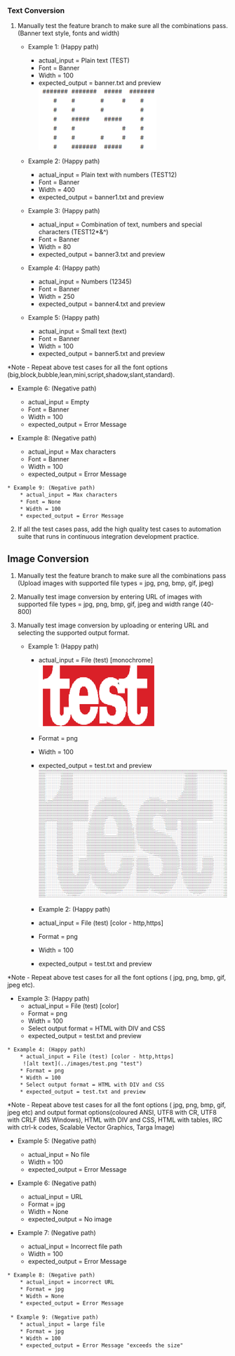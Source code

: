 ### Text Conversion
1. Manually test the feature branch to make sure all the combinations pass. (Banner text style, fonts and width)
    * Example 1: (Happy path)
        * actual_input = Plain text (TEST)
        * Font = Banner
        * Width = 100
        * expected_output = banner.txt and preview 
        ![alt text](../images/TEST.png "TEST")
        
    * Example 2: (Happy path)
        * actual_input = Plain text with numbers (TEST12)
        * Font = Banner
        * Width = 400
        * expected_output = banner1.txt and preview 
        
     * Example 3: (Happy path)
        * actual_input = Combination of text, numbers and special characters  (TEST12*&^)
        * Font = Banner
        * Width = 80
        * expected_output = banner3.txt and preview 
    
    * Example 4: (Happy path)
        * actual_input = Numbers  (12345)
        * Font = Banner
        * Width = 250
        * expected_output = banner4.txt and preview 
        
     * Example 5: (Happy path)
        * actual_input = Small text  (text)
        * Font = Banner
        * Width = 100
        * expected_output = banner5.txt and preview 
        
*Note - Repeat above test cases for all the font options (big,block,bubble,lean,mini,script,shadow,slant,standard).
  
   * Example 6: (Negative path)
        * actual_input = Empty
        * Font = Banner
        * Width = 100
        * expected_output = Error Message
        
   * Example 8: (Negative path)
        * actual_input = Max characters
        * Font = Banner
        * Width = 100
        * expected_output = Error Message
        
    * Example 9: (Negative path)
        * actual_input = Max characters
        * Font = None
        * Width = 100
        * expected_output = Error Message
2. If all the test cases pass, add the high quality test cases to automation suite that runs in continuous integration development            practice.

## Image Conversion
1. Manually test the feature branch to make sure all the combinations pass (Upload images with supported file types = jpg, png, bmp,        gif, jpeg)
2. Manually test image conversion by entering URL of images with supported file types = jpg, png, bmp, gif, jpeg and width range (40-      800)
3. Manually test image conversion by uploading or entering URL and selecting the supported output format.
  
   * Example 1: (Happy path)
        * actual_input = File (test) [monochrome]
         ![alt text](../images/test.png "test")
        * Format = png
        * Width = 100
        * expected_output = test.txt and preview 
        ![alt text](../images/test_output.png "test")
        
        * Example 2: (Happy path)
        * actual_input = File (test) [color - http,https]
        * Format = png
        * Width = 100
        * expected_output = test.txt and preview 
        
*Note - Repeat above test cases for all the font options ( jpg, png, bmp, gif, jpeg etc).
  
   * Example 3: (Happy path)
        * actual_input = File (test) [color]
        * Format = png
        * Width = 100
        * Select output format = HTML with DIV and CSS
        * expected_output = test.txt and preview 
    
    * Example 4: (Happy path)
        * actual_input = File (test) [color - http,https]
         ![alt text](../images/test.png "test")
        * Format = png
        * Width = 100
        * Select output format = HTML with DIV and CSS
        * expected_output = test.txt and preview 
        
*Note - Repeat above test cases for all the font options ( jpg, png, bmp, gif, jpeg etc) and output format options(coloured ANSI, UTF8 with CR, UTF8 with CRLF (MS Windows), HTML with DIV and CSS, HTML with tables, IRC with ctrl-k codes, Scalable Vector Graphics, Targa Image)
        
   * Example 5: (Negative path)
        * actual_input = No file
        * Width = 100
        * expected_output = Error Message
      
   * Example 6: (Negative path)
        * actual_input = URL
        * Format = jpg
        * Width = None
        * expected_output = No image
        
   * Example 7: (Negative path)
        * actual_input = Incorrect file path
        * Width = 100
        * expected_output = Error Message
      
    * Example 8: (Negative path)
        * actual_input = incorrect URL
        * Format = jpg
        * Width = None
        * expected_output = Error Message
        
     * Example 9: (Negative path)
        * actual_input = large file
        * Format = jpg
        * Width = 100
        * expected_output = Error Message "exceeds the size"
